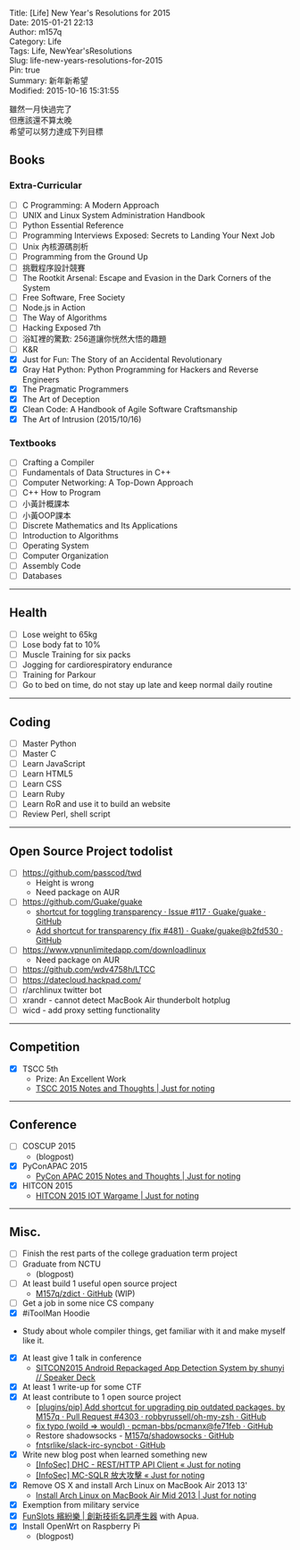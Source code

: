Title: [Life] New Year's Resolutions for 2015  
Date: 2015-01-21 22:13  
Author: m157q  
Category: Life  
Tags: Life, NewYear'sResolutions  
Slug: life-new-years-resolutions-for-2015  
Pin: true  
Summary: 新年新希望  
Modified: 2015-10-16 15:31:55  
  
雖然一月快過完了  
但應該還不算太晚  
希望可以努力達成下列目標  
  
<!--more-->  
  
## Books  
  
### Extra-Curricular  
  
- [ ] C Programming: A Modern Approach  
- [ ] UNIX and Linux System Administration Handbook  
- [ ] Python Essential Reference  
- [ ] Programming Interviews Exposed: Secrets to Landing Your Next Job  
- [ ] Unix 內核源碼剖析  
- [ ] Programming from the Ground Up  
- [ ] 挑戰程序設計競賽  
- [ ] The Rootkit Arsenal: Escape and Evasion in the Dark Corners of the System  
- [ ] Free Software, Free Society  
- [ ] Node.js in Action  
- [ ] The Way of Algorithms  
- [ ] Hacking Exposed 7th  
- [ ] 浴缸裡的驚歎: 256道讓你恍然大悟的趣題  
- [ ] K&R  
- [x] Just for Fun: The Story of an Accidental Revolutionary  
- [x] Gray Hat Python: Python Programming for Hackers and Reverse Engineers  
- [x] The Pragmatic Programmers  
- [x] The Art of Deception  
- [x] Clean Code: A Handbook of Agile Software Craftsmanship  
- [x] The Art of Intrusion (2015/10/16)  
  
### Textbooks  
  
- [ ] Crafting a Compiler  
- [ ] Fundamentals of Data Structures in C++  
- [ ] Computer Networking: A Top-Down Approach  
- [ ] C++ How to Program  
- [ ] 小黃計概課本  
- [ ] 小黃OOP課本  
- [ ] Discrete Mathematics and Its Applications  
- [ ] Introduction to Algorithms  
- [ ] Operating System  
- [ ] Computer Organization  
- [ ] Assembly Code  
- [ ] Databases  
  
---  
  
## Health  
  
- [ ] Lose weight to 65kg  
- [ ] Lose body fat to 10%  
- [ ] Muscle Training for six packs  
- [ ] Jogging for cardiorespiratory endurance  
- [ ] Training for Parkour  
- [ ] Go to bed on time, do not stay up late and keep normal daily routine  
  
---  
  
## Coding  
  
- [ ] Master Python  
- [ ] Master C  
- [ ] Learn JavaScript  
- [ ] Learn HTML5  
- [ ] Learn CSS  
- [ ] Learn Ruby  
- [ ] Learn RoR and use it to build an website  
- [ ] Review Perl, shell script  
  
---  
  
## Open Source Project todolist  
- [ ] <https://github.com/passcod/twd>  
    - Height is wrong  
    - Need package on AUR  
- [ ] <https://github.com/Guake/guake>  
    - [shortcut for toggling transparency · Issue #117 · Guake/guake · GitHub](https://github.com/Guake/guake/issues/117)  
    - [Add shortcut for transparency (fix #481) · Guake/guake@b2fd530 · GitHub](https://github.com/Guake/guake/commit/b2fd53053b0ff61757ca8fac2f97b3fa10d0be30)  
- [ ] <https://www.vpnunlimitedapp.com/downloadlinux>  
    - Need package on AUR  
- [ ] <https://github.com/wdv4758h/LTCC>  
- [ ] <https://datecloud.hackpad.com/>  
- [ ] r/archlinux twitter bot  
- [ ] xrandr - cannot detect MacBook Air thunderbolt hotplug  
- [ ] wicd - add proxy setting functionality  
  
---  
  
## Competition  
  
- [x] TSCC 5th  
    - Prize: An Excellent Work  
    - [TSCC 2015 Notes and Thoughts | Just for noting](https://m157q.github.io/posts/2015/09/15/tscc-2015-notes-and-thoughts/)  
  
---  
  
## Conference  
  
- [ ] COSCUP 2015  
    - (blogpost)  
- [x] PyConAPAC 2015  
    - [PyCon APAC 2015 Notes and Thoughts | Just for noting](https://m157q.github.io/posts/2015/07/26/pycon-apac-2015-notes-and-thoughts/)  
- [x] HITCON 2015  
    - [HITCON 2015 IOT Wargame | Just for noting](https://m157q.github.io/posts/2015/08/29/hitcon-2015-iot-wargame/)  
  
---  
  
## Misc.  
  
- [ ] Finish the rest parts of the college graduation term project  
- [ ] Graduate from NCTU  
    - (blogpost)  
- [ ] At least build 1 useful open source project  
    - [M157q/zdict · GitHub](https://github.com/M157q/zdict)  (WIP)  
- [ ] Get a job in some nice CS company  
- [x] \#iToolMan Hoodie  
- Study about whole compiler things, get familiar with it and make myself like it.  
- [x] At least give 1 talk in conference  
    - [SITCON2015 Android Repackaged App Detection System by shunyi // Speaker Deck](https://speakerdeck.com/m157q/sitcon2015-android-repackaged-app-detection-system-by-shunyi)  
- [x] At least 1 write-up for some CTF  
- [x] At least contribute to 1 open source project  
    - [[plugins/pip] Add shortcut for upgrading pip outdated packages. by M157q · Pull Request #4303 · robbyrussell/oh-my-zsh · GitHub](https://github.com/robbyrussell/oh-my-zsh/pull/4303)  
    - [fix typo (woild => would) · pcman-bbs/pcmanx@fe71feb · GitHub](https://github.com/pcman-bbs/pcmanx/commit/fe71febde878142698609298c725c845bfeda8b9)  
    - Restore shadowsocks - [M157q/shadowsocks · GitHub](https://github.com/M157q/shadowsocks)  
    - [fntsrlike/slack-irc-syncbot · GitHub](https://github.com/fntsrlike/slack-irc-syncbot)  
- [x] Write new blog post when learned something new  
    - [[InfoSec] DHC - REST/HTTP API Client « Just for noting](/posts/2015/01/21/infosec-dhc-rest-http-api-client/)  
    - [[InfoSec] MC-SQLR 放大攻擊 « Just for noting](/posts/2015/01/22/infosec-mc-sqlr-amplification-attack/)  
- [x] Remove OS X and install Arch Linux on MacBook Air 2013 13'  
    - [Install Arch Linux on MacBook Air Mid 2013 | Just for noting](https://m157q.github.io/posts/2015/09/10/install-arch-linux-on-macbook-air-mid-2013/)  
- [x] Exemption from military service  
- [x] [FunSlots 繽紛樂 | 創新技術名詞產生器](http://slot.miario.com/machines/134420) with Apua.  
- [x] Install OpenWrt on Raspberry Pi  
    - (blogpost)  

